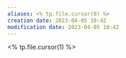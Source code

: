 ```yaml
---
aliases: <% tp.file.cursor(0) %>
creation date: 2023-04-05 10:42
modification date: 2023-04-05 10:42
---
```


<% tp.file.cursor(1) %>



